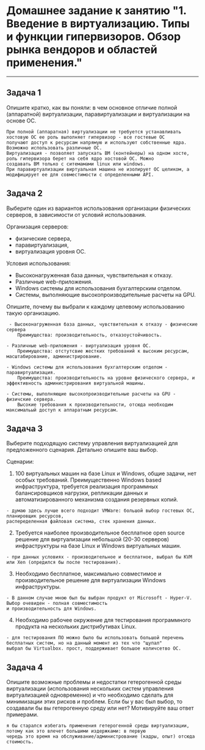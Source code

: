 
# Домашнее задание к занятию "1. Введение в виртуализацию. Типы и функции гипервизоров. Обзор рынка вендоров и областей применения."


---

## Задача 1

Опишите кратко, как вы поняли: в чем основное отличие полной (аппаратной) виртуализации, паравиртуализации и виртуализации на основе ОС.

```
При полной (аппаратная) виртуализации не требуется устанавливать хостовую ОС ее роль выполняет гипервизор - все гостевые ОС 
получают доступ к ресурсам напрямую и используют собственные ядра. Возможно использовать различные ОС.
Виртуализация - позволяет запускать ВМ (контейнеры) на одном хосте, роль гипервизора берет на себя ядро хостовой ОС. Можно 
создавать ВМ только с ситемамами linux или windows.
При паравиртуализации виртуальная машина не изолирует ОС целиком, а модифицирует ее для совместимости с определенными API.
```

## Задача 2

Выберите один из вариантов использования организации физических серверов, в зависимости от условий использования.

Организация серверов:
- физические сервера,
- паравиртуализация,
- виртуализация уровня ОС.

Условия использования:
- Высоконагруженная база данных, чувствительная к отказу.
- Различные web-приложения.
- Windows системы для использования бухгалтерским отделом.
- Системы, выполняющие высокопроизводительные расчеты на GPU.

Опишите, почему вы выбрали к каждому целевому использованию такую организацию.

```
 - Высоконагруженная база данных, чувствительная к отказу - физические сервера
    Преимущества: производительность, отказоустойчивость.

- Различные web-приложения - виртуализация уровня ОС.
    Преимущества: отстутсвие жестких требований к высоким ресурсам, масштабирование, администрирование.
    
- Windows системы для использования бухгалтерским отделом - паравиртуализация.
    Преимущества: производительность на уровне физического сервера, и эффективность администрирования виртуальной машины.
    
- Системы, выполняющие высокопроизводительные расчеты на GPU - физичские сервера.
    Высокие требования к производительности, отсюда необходим максимальый доступ к аппаратным ресурсам.
```
    
 


## Задача 3

Выберите подходящую систему управления виртуализацией для предложенного сценария. Детально опишите ваш выбор.

Сценарии:

1. 100 виртуальных машин на базе Linux и Windows, общие задачи, нет особых требований. Преимущественно Windows based инфраструктура, требуется реализация программных балансировщиков нагрузки, репликации данных и автоматизированного механизма создания резервных копий.
```
- думаю здесь лучше всего подходит VMWare: большой выбор гостевых ОС, планировщик ресурсов, 
распеределенная файловая система, стек хранения данных.
```

2. Требуется наиболее производительное бесплатное open source решение для виртуализации небольшой (20-30 серверов) инфраструктуры на базе Linux и Windows виртуальных машин.
```
- при данных условиях - производительное и бесплатное, выбрал бы KVM или Xen (опредился бы после тестирования).
```

3. Необходимо бесплатное, максимально совместимое и производительное решение для виртуализации Windows инфраструктуры.
```
- В данном случае мною был бы выбран продукт от Microsoft - Hyper-V. Выбор очевиден - полная совместимость 
и производительность для Windows. 
```

4. Необходимо рабочее окружение для тестирования программного продукта на нескольких дистрибутивах Linux.
```
- для тестирования ПО можно было бы использовать большой перечень бесплатных систем, но на данный момент из тех что "щупал" 
выбрал бы Virtualbox. прост, поддерживает большое количсетво ОС.
```

## Задача 4

Опишите возможные проблемы и недостатки гетерогенной среды виртуализации (использования нескольких систем управления виртуализацией одновременно) и что необходимо сделать для минимизации этих рисков и проблем. Если бы у вас был выбор, то создавали бы вы гетерогенную среду или нет? Мотивируйте ваш ответ примерами.
  ```
  я бы старался избегать применения гетерогенной среды виртуализации, потому как это влечет большими издержками: в первую 
  чередь это время на обслуживание/администрование (кадры, опыт) отсюда стоимость.
  ```

